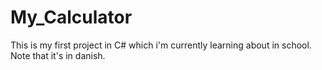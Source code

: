 # My_Calculator
This is my first project in C# which i'm currently learning about in school. Note that it's in danish.
